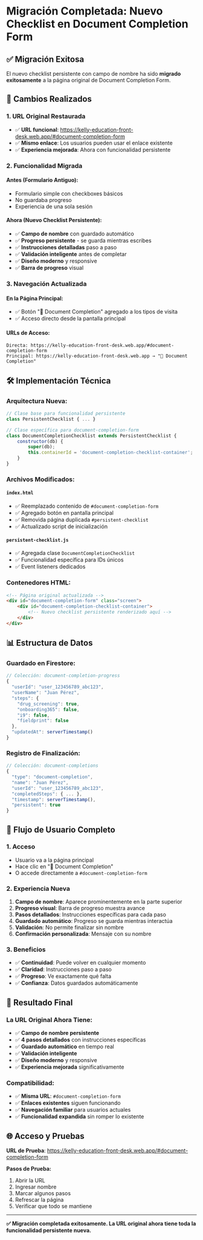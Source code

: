 # Migración Completada: Nuevo Checklist en Document Completion Form

## ✅ Migración Exitosa

El nuevo checklist persistente con campo de nombre ha sido **migrado exitosamente** a la página original de Document Completion Form.

## 🔄 Cambios Realizados

### **1. URL Original Restaurada**
- ✅ **URL funcional**: https://kelly-education-front-desk.web.app/#document-completion-form
- ✅ **Mismo enlace**: Los usuarios pueden usar el enlace existente
- ✅ **Experiencia mejorada**: Ahora con funcionalidad persistente

### **2. Funcionalidad Migrada**
#### **Antes (Formulario Antiguo):**
- Formulario simple con checkboxes básicos
- No guardaba progreso
- Experiencia de una sola sesión

#### **Ahora (Nuevo Checklist Persistente):**
- ✅ **Campo de nombre** con guardado automático
- ✅ **Progreso persistente** - se guarda mientras escribes
- ✅ **Instrucciones detalladas** paso a paso
- ✅ **Validación inteligente** antes de completar
- ✅ **Diseño moderno** y responsive
- ✅ **Barra de progreso** visual

### **3. Navegación Actualizada**
#### **En la Página Principal:**
- ✅ Botón "📄 Document Completion" agregado a los tipos de visita
- ✅ Acceso directo desde la pantalla principal

#### **URLs de Acceso:**
```
Directa: https://kelly-education-front-desk.web.app/#document-completion-form
Principal: https://kelly-education-front-desk.web.app → "📄 Document Completion"
```

## 🛠️ Implementación Técnica

### **Arquitectura Nueva:**
```javascript
// Clase base para funcionalidad persistente
class PersistentChecklist { ... }

// Clase específica para document-completion-form
class DocumentCompletionChecklist extends PersistentChecklist {
    constructor(db) {
        super(db);
        this.containerId = 'document-completion-checklist-container';
    }
}
```

### **Archivos Modificados:**

#### **`index.html`**
- ✅ Reemplazado contenido de `#document-completion-form`
- ✅ Agregado botón en pantalla principal
- ✅ Removida página duplicada `#persistent-checklist`
- ✅ Actualizado script de inicialización

#### **`persistent-checklist.js`**
- ✅ Agregada clase `DocumentCompletionChecklist`
- ✅ Funcionalidad específica para IDs únicos
- ✅ Event listeners dedicados

### **Contenedores HTML:**
```html
<!-- Página original actualizada -->
<div id="document-completion-form" class="screen">
    <div id="document-completion-checklist-container">
        <!-- Nuevo checklist persistente renderizado aquí -->
    </div>
</div>
```

## 📊 Estructura de Datos

### **Guardado en Firestore:**
```javascript
// Colección: document-completion-progress
{
  "userId": "user_123456789_abc123",
  "userName": "Juan Pérez",
  "steps": {
    "drug_screening": true,
    "onboarding365": false, 
    "i9": false,
    "fieldprint": false
  },
  "updatedAt": serverTimestamp()
}
```

### **Registro de Finalización:**
```javascript
// Colección: document-completions
{
  "type": "document-completion",
  "name": "Juan Pérez",
  "userId": "user_123456789_abc123",
  "completedSteps": { ... },
  "timestamp": serverTimestamp(),
  "persistent": true
}
```

## 🎯 Flujo de Usuario Completo

### **1. Acceso**
- Usuario va a la página principal
- Hace clic en "📄 Document Completion"
- O accede directamente a `#document-completion-form`

### **2. Experiencia Nueva**
1. **Campo de nombre**: Aparece prominentemente en la parte superior
2. **Progreso visual**: Barra de progreso muestra avance
3. **Pasos detallados**: Instrucciones específicas para cada paso
4. **Guardado automático**: Progreso se guarda mientras interactúa
5. **Validación**: No permite finalizar sin nombre
6. **Confirmación personalizada**: Mensaje con su nombre

### **3. Beneficios**
- ✅ **Continuidad**: Puede volver en cualquier momento
- ✅ **Claridad**: Instrucciones paso a paso
- ✅ **Progreso**: Ve exactamente qué falta
- ✅ **Confianza**: Datos guardados automáticamente

## 🚀 Resultado Final

### **La URL Original Ahora Tiene:**
- ✅ **Campo de nombre persistente**
- ✅ **4 pasos detallados** con instrucciones específicas
- ✅ **Guardado automático** en tiempo real
- ✅ **Validación inteligente**
- ✅ **Diseño moderno** y responsive
- ✅ **Experiencia mejorada** significativamente

### **Compatibilidad:**
- ✅ **Misma URL**: `#document-completion-form`
- ✅ **Enlaces existentes** siguen funcionando
- ✅ **Navegación familiar** para usuarios actuales
- ✅ **Funcionalidad expandida** sin romper lo existente

## 🌐 Acceso y Pruebas

**URL de Prueba**: https://kelly-education-front-desk.web.app/#document-completion-form

**Pasos de Prueba:**
1. Abrir la URL
2. Ingresar nombre
3. Marcar algunos pasos
4. Refrescar la página
5. Verificar que todo se mantiene

---

**✅ Migración completada exitosamente. La URL original ahora tiene toda la funcionalidad persistente nueva.**